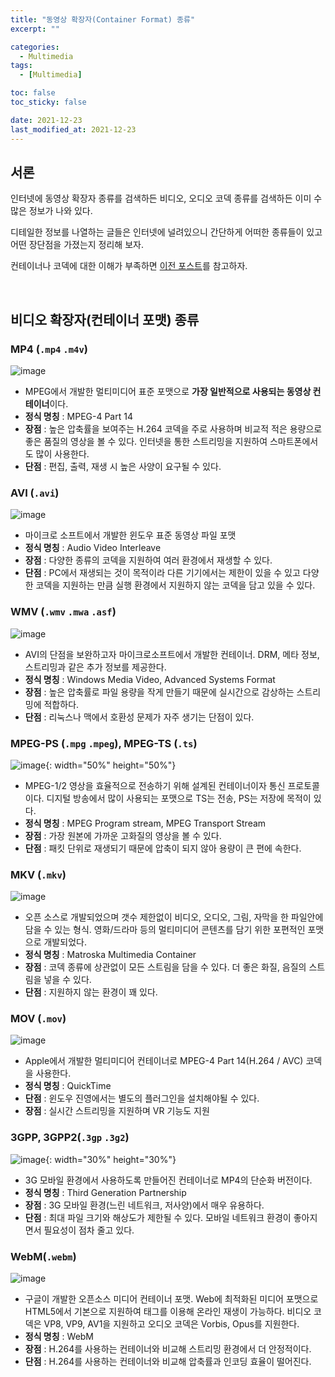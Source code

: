 ```yaml
---
title: "동영상 확장자(Container Format) 종류"
excerpt: ""

categories:
  - Multimedia
tags:
  - [Multimedia]

toc: false
toc_sticky: false

date: 2021-12-23
last_modified_at: 2021-12-23
---
```


## 서론

인터넷에 동영상 확장자 종류를 검색하든 비디오, 오디오 코덱 종류를 검색하든 이미 수많은 정보가 나와 있다.

디테일한 정보를 나열하는 글들은 인터넷에 널려있으니 간단하게 어떠한 종류들이 있고 어떤 장단점을 가졌는지 정리해 보자.

컨테이너나 코덱에 대한 이해가 부족하면 [이전 포스트](https://choi-heesu.github.io/multimedia/container/)를 참고하자.

<br>

## 비디오 확장자(컨테이너 포맷) 종류


### MP4 (`.mp4` `.m4v`)
![image](https://user-images.githubusercontent.com/34677157/147362253-0f65293b-de39-4234-b9ce-f95fa49ca8d1.png)
- MPEG에서 개발한 멀티미디어 표준 포맷으로 **가장 일반적으로 사용되는 동영상 컨테이너**이다.
- **정식 명칭** : MPEG-4 Part 14
- **장점** : 높은 압축률을 보여주는 H.264 코덱을 주로 사용하며 비교적 적은 용량으로 좋은 품질의 영상을 볼 수 있다. 인터넷을 통한 스트리밍을 지원하여 스마트폰에서도 많이 사용한다.
- **단점** : 편집, 출력, 재생 시 높은 사양이 요구될 수 있다.


### AVI (`.avi`)
![image](https://user-images.githubusercontent.com/34677157/147362303-5b36a47c-4e40-4b84-9a6f-a1c7f73ffbd7.png)
- 마이크로 소프트에서 개발한 윈도우 표준 동영상 파일 포맷
- **정식 명칭** : Audio Video Interleave
- **장점** : 다양한 종류의 코덱을 지원하여 여러 환경에서 재생할 수 있다.
- **단점** : PC에서 재생되는 것이 목적이라 다른 기기에서는 제한이 있을 수 있고 다양한 코덱을 지원하는 만큼 실행 환경에서 지원하지 않는 코덱을 담고 있을 수 있다.


### WMV (`.wmv` `.mwa` `.asf`)
![image](https://user-images.githubusercontent.com/34677157/147362326-459e5ae6-bb49-4b3c-a0b3-b917fbcd2d02.png)
- AVI의 단점을 보완하고자 마이크로소프트에서 개발한 컨테이너. DRM, 메타 정보, 스트리밍과 같은 추가 정보를 제공한다.
- **정식 명칭** : Windows Media Video, Advanced Systems Format
- **장점** : 높은 압축률로 파일 용량을 작게 만들기 때문에 실시간으로 감상하는 스트리밍에 적합하다.
- **단점** : 리눅스나 맥에서 호환성 문제가 자주 생기는 단점이 있다.

### MPEG-PS (`.mpg` `.mpeg`), MPEG-TS (`.ts`)
![image](https://user-images.githubusercontent.com/34677157/147362389-db420e2f-2f45-4ff3-9074-08c83e30e205.png){: width="50%" height="50%"}
- MPEG-1/2 영상을 효율적으로 전송하기 위해 설계된 컨테이너이자 통신 프로토콜이다. 디지털 방송에서 많이 사용되는 포맷으로 TS는 전송, PS는 저장에 목적이 있다.
- **정식 명칭** : MPEG Program stream, MPEG Transport Stream
- **장점** : 가장 원본에 가까운 고화질의 영상을 볼 수 있다.
- **단점** : 패킷 단위로 재생되기 때문에 압축이 되지 않아 용량이 큰 편에 속한다.

### MKV (`.mkv`)
![image](https://user-images.githubusercontent.com/34677157/147362405-12e82a81-30e3-4625-b861-964d3b8ceae6.png)
- 오픈 소스로 개발되었으며 갯수 제한없이 비디오, 오디오, 그림, 자막을 한 파일안에 담을 수 있는 형식. 영화/드라마 등의 멀티미디어 콘텐츠를 담기 위한 포편적인 포맷으로 개발되었다.
- **정식 명칭** : Matroska Multimedia Container
- **장점** : 코덱 종류에 상관없이 모든 스트림을 담을 수 있다. 더 좋은 화질, 음질의 스트림을 넣을 수 있다.
- **단점** : 지원하지 않는 환경이 꽤 있다.

### MOV (`.mov`)
![image](https://user-images.githubusercontent.com/34677157/147362417-95803ed4-5cf8-47bf-98a9-d33e45f91028.png)
- Apple에서 개발한 멀티미디어 컨테이너로 MPEG-4 Part 14(H.264 / AVC) 코덱을 사용한다.
- **정식 명칭** : QuickTime
- **단점** : 윈도우 진영에서는 별도의 플러그인을 설치해야될 수 있다.
- **장점** : 실시간 스트리밍을 지원하며 VR 기능도 지원


### 3GPP, 3GPP2(`.3gp` `.3g2`)
![image](https://user-images.githubusercontent.com/34677157/147362432-14cfb926-4e26-402d-9348-c820c34d74c5.png){: width="30%" height="30%"}
- 3G 모바일 환경에서 사용하도록 만들어진 컨테이너로 MP4의 단순화 버전이다.
- **정식 명칭** : Third Generation Partnership
- **장점** : 3G 모바일 환경(느린 네트워크, 저사양)에서 매우 유용하다.
- **단점** : 최대 파일 크기와 해상도가 제한될 수 있다. 모바일 네트워크 환경이 좋아지면서 필요성이 점차 줄고 있다.


### WebM(`.webm`)
![image](https://user-images.githubusercontent.com/34677157/147362445-e0ef738b-a557-4df7-9e5f-23f4a3adc44c.png)
- 구글이 개발한 오픈소스 미디어 컨테이너 포맷. Web에 최적화된 미디어 포맷으로 HTML5에서 기본으로 지원하여 태그를 이용해 온라인 재생이 가능하다. 비디오 코덱은 VP8, VP9, AV1을 지원하고 오디오 코덱은 Vorbis, Opus를 지원한다.
- **정식 명칭** : WebM
- **장점** : H.264를 사용하는 컨테이너와 비교해 스트리밍 환경에서 더 안정적이다.
- **단점** : H.264를 사용하는 컨테이너와 비교해 압축률과 인코딩 효율이 떨어진다.

<br>